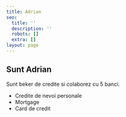 ```yaml
---
title: Adrian
seo:
  title: ''
  description: ''
  robots: []
  extra: []
layout: page
---
```

## Sunt Adrian

Sunt beker de credite si colaborez cu 5 banci.

*   Credite de nevoi personale
*   Mortgage
*   Card de credit
